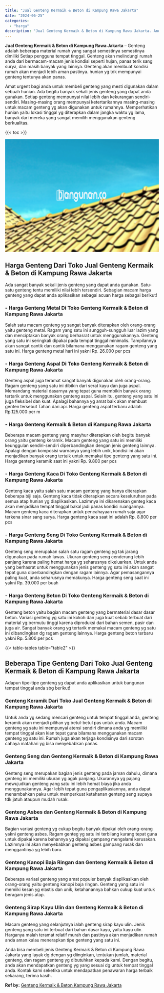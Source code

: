 ```yaml
---
title: "Jual Genteng Kermaik & Beton di Kampung Rawa Jakarta"
date: "2024-06-25"
categories: 
  - "harga"
description: "Jual Genteng Kermaik & Beton di Kampung Rawa Jakarta. Anda bisa membeli jenis Genteng Kermaik & Beton di Kampung Rawa Jakarta yang layak dg dengan yg diingin..."
---
```


**Jual Genteng Kermaik & Beton di Kampung Rawa Jakarta** – Genteng adalah beberapa material rumah yang sangat semestinya semestinya dimiliki Setiap pengguna tempat tinggal. Genteng akan melindungi rumah anda dari bermacam-macam jenis kondisi seperti hujan, panas terik sang surya, dan masih banyak yang lainnya. Genteng akan membuat kondisi rumah akan menjadi lebih aman pastinya. hunian yg tdk mempunyai genteng tentunya akan panas.

Amat urgent bagi anda untuk membeli genteng yang mesti digunakan dalam sebuah hunian. Ada begitu banyak sekali jenis genteng yang dapat anda gunakan. Setiap genteng mempunyai nilai lebih dan kekurangan sendiri-sendiri. Masing-masing orang mempunyai ketertarikannya masing-masing untuk macam genteng yg akan digunakan untuk rumahnya. Memperhatikan hunian yaitu lokasi tinggal yg diterapkan dalam jangka waktu yg lama, banyak dari mereka yang sangat memilih menggunakan genteng berkualitas.

{{< toc >}}

![Jual Genteng Kermaik & Beton di Kampung Rawa Jakarta](/images/genteng-minimalis-murah27.png)

## Harga Genteng Dari Toko Jual Genteng Kermaik & Beton di Kampung Rawa Jakarta

Ada sangat banyak sekali jenis genteng yang dapat anda gunakan. Satu-satu genteng tentu memiliki nilai lebih tersendiri. Sebagian macam harga genteng yang dapat anda aplikasikan sebagai acuan harga sebagai berikut!

### \- Harga Genteng Metal Di Toko Genteng Kermaik & Beton di Kampung Rawa Jakarta

Salah satu macam genteng yg sangat banyak diterapkan oleh orang-orang yaitu genteng metal. Ragam yang satu ini sungguh-sungguh luar lazim yang dan menciptakan banyak orang berhasrat untuk menggunakannya. Genteng yang satu ini seringkali dipakai pada tempat tinggal minimalis. Tampilannya akan sangat cantik dan cantik bilamana menggunakan ragam genteng yang satu ini. Harga genteng metal hari ini yakni Rp. 26.000 per pcs

### \- Harga Genteng Aspal Di Toko Genteng Kermaik & Beton di Kampung Rawa Jakarta

Genteng aspal juga teramat sangat banyak digunakan oleh orang-orang. Ragam genteng yang satu ini dibikin dari serat kayu dan juga aspal. Memandang material dasarnya yang tepat guna membikin banyak orang tertarik untuk menggunakan genteng aspal. Selain itu, genteng yang satu ini juga fleksibel dan kuat. Apalagi bahannya yg amat baik akan membuat genten tersebut Tahan dari api. Harga genteng aspal terbaru adalah Rp.125.000 per m

### \- Harga Genteng Kermaik & Beton di Kampung Rawa Jakarta

Beberapa macam genteng yang masyhur diterapkan oleh begitu banyak orang yaitu genteng keramik. Macam genteng yang satu ini memiliki keunggulan sendiri-sendiri diperbandingkan dengan jenis genteng lainnya. Apalagi dengan komposisi warnanya yang lebih unik, kondisi ini akan menjadikan banyak orang tertaik untuk memakai tipe genteng yang satu ini. Harga genteng keramik saat ini yakni Rp. 9.800 per pcs

### \- Harga Genteng Kaca Di Toko Genteng Kermaik & Beton di Kampung Rawa Jakarta

Genteng kaca yaitu salah satu macam genteng yang hanya diterapkan beberapa biji saja. Genteng kaca tidak diterapkan secara keseluruhan pada semua atap hunian yg diaplikasikan. Lazimnya ini dikarenakan genteg kaca akan menjadikan tempat tinggal bakal jadi panas kondisi ruangannya. Macam genteng kaca diterapkan untuk pencahayaan rumah saja agar terkena sinar sang surya. Harga genteng kaca saat ini adalah Rp. 8.800 per pcs

### \- Harga Genteng Seng Di Toko Genteng Kermaik & Beton di Kampung Rawa Jakarta

Genteng seng merupakan salah satu ragam genteng yg tak jarang digunakan pada rumah lawas. Ukuran genteng seng cenderung lebih panjang karena paling hemat harga yg seharusnya dikeluarkan. Untuk anda yang berhasrat untuk menggunakan jenis genteng yg satu ini akan sangat tepat guna diperbandingkan dengan ragam lainnya. Agar pemasangannya paling kuat, anda seharusnya memakunya. Harga genteng seng saat ini yakni Rp. 39.000 per buah

### \- Harga Genteng Beton Di Toko Genteng Kermaik & Beton di Kampung Rawa Jakarta

Genteng beton yaitu bagian macam genteng yang bermaterial dasar dasar beton. Variasi genteng yg satu ini kokoh dan juga kuat sebab terbuat dari material yg bermutu tinggi karena diproduksi dari bahan semen, pasir dan juga air. Sangat banyak orang yg tertarik memakai macam genteng yg satu ini dibandingkan dg ragam genteng lainnya. Harga genteng beton terbaru yakni Rp. 5.800 per pcs

{{< table-tables table="table2" >}}

## Beberapa Tipe Genteng Dari Toko Jual Genteng Kermaik & Beton di Kampung Rawa Jakarta

Adapun tipe-tipe genteng yg dapat anda aplikasikan untuk bangunan tempat tinggal anda sbg berikut!

### Genteng Keramik Dari Toko Jual Genteng Kermaik & Beton di Kampung Rawa Jakarta

Untuk anda yg sedang mencari genteng untuk tempat tinggal anda, genteng keramik akan menjadi pilihan yg betul-betul pas untuk anda. Macam genteng yg satu ini mempunyai atensi sendiri dimana anda yg memiliki tempat tinggal akan kian tepat guna bilamana menggunakan macam genteng yg satu ini. Rumah juga akan terjaga kondisinya dari sorotan cahaya matahari yg bisa menyebabkan panas.

### Genteng Seng dan Genteng Kermaik & Beton di Kampung Rawa Jakarta

Genteng seng merupakan bagian jenis genteng pada jaman dahulu, dimana genteng ini memiliki ukuran yg agak panjang. Ukurannya yg pajang mewujudkan genteng yang satu ini lebih hemat biaya jika anda menggunakannya. Agar lebih tepat guna pengaplikasiannya, anda dapat menambahkan paku untuk memperkuat ketahanan genteng seng supaya tdk jatuh ataupun mudah rusak.

### Genteng Asbes dan Genteng Kermaik & Beton di Kampung Rawa Jakarta

Bagian variasi genteng yg cukup begitu banyak dipakai oleh orang-orang yakni genteng asbes. Ragam genteg yg satu ini terbilang kurang tepat guna untuk dipakai karena bahannya yg dipakai gampang mengalami kerusakan. Lazimnya ini akan menyebabkan genteng asbes gampang rusak dan menggantinya yg lebih baru.

### Genteng Kanopi Baja Ringan dan Genteng Kermaik & Beton di Kampung Rawa Jakarta

Beberapa variasi genteng yang amat populer banyak diaplikasikan oleh orang-orang yaitu genteng kanopi baja ringan. Genteng yang satu ini memiiki kesan yg elastis dan unik, ketahanannya bahkan cukup kuat untuk beragam jenis atap.

### Genteng Sirap Kayu Ulin dan Genteng Kermaik & Beton di Kampung Rawa Jakarta

Macam genteng yang selanjutnya ialah genteng sirap kayu ulin. Jenis genteng yang satu ini terbuat dari bahan dasar kayu, yaitu kayu ulin. Harganya malah teramat relatif murah dan pastinya akan menjadikan rumah anda aman kalau menerapkan tipe genteng yang satu ini.

Anda bisa membeli jenis Genteng Kermaik & Beton di Kampung Rawa Jakarta yang layak dg dengan yg diinginkan, tentukan jumlah, material genteng, dan ragam genteng yg dibutuhkan kepada kami. Dengan begitu, anda akan mendapatkan genteng yg yang sesuai dg untuk tempat tinggal anda. Kontak kami seketika untuk mendapatkan penawaran harga terbaik sekarang, terima kasih.

**Ref by:**  [Genteng Kermaik & Beton  Kampung Rawa Jakarta](https://id.wikipedia.org/wiki/Genteng)
